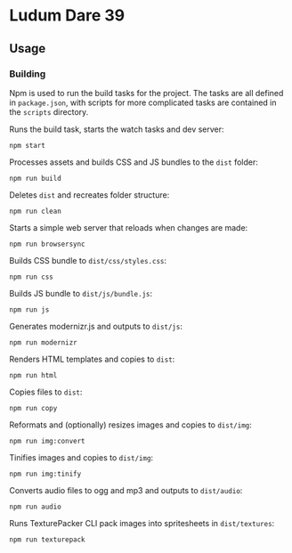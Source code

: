 # Ludum Dare 39

## Usage

### Building

Npm is used to run the build tasks for the project. The tasks are all defined in `package.json`, with scripts for more complicated tasks are contained in the `scripts` directory.

Runs the build task, starts the watch tasks and dev server:

```shell
npm start
```

Processes assets and builds CSS and JS bundles to the `dist` folder:

```shell
npm run build
```

Deletes `dist` and recreates folder structure:

```shell
npm run clean
```

Starts a simple web server that reloads when changes are made:

```shell
npm run browsersync
```

Builds CSS bundle to `dist/css/styles.css`:

```shell
npm run css
```

Builds JS bundle to `dist/js/bundle.js`:

```shell
npm run js
```

Generates modernizr.js and outputs to `dist/js`:

```shell
npm run modernizr
```

Renders HTML templates and copies to `dist`:

```shell
npm run html
```

Copies files to `dist`:

```shell
npm run copy
```

Reformats and (optionally) resizes images and copies to `dist/img`:

```shell
npm run img:convert
```

Tinifies images and copies to `dist/img`:

```shell
npm run img:tinify
```

Converts audio files to ogg and mp3 and outputs to `dist/audio`:

```shell
npm run audio
```

Runs TexturePacker CLI pack images into spritesheets in `dist/textures`:

```shell
npm run texturepack
```
